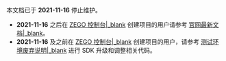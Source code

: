 <div class="mk-warning">

本文档已于 **2021-11-16** 停止维护。
- **2021-11-16** 之后在 [ZEGO 控制台\|_blank](https://console.zego.im) 创建项目的用户请参考 [官网最新文档\|_blank](!Low_Latency_Live-Integration/Solution_Implementation)。
- **2021-11-16** 及之前在 [ZEGO 控制台\|_blank](https://console.zego.im) 创建项目的用户，请参考 [测试环境废弃说明\|_blank](!OldDocWithTestEnv-TestEnvSupersessionDesc/TestEnvSupersessionDesc) 进行 SDK 升级和调整相关代码。

</div>

